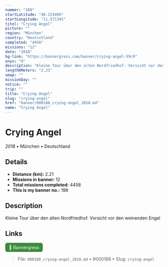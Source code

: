 ```yaml
---
nummer: "188"
startLatitude: "48.153409"
startLongitude: "11.571345"
titel: "Crying Angel"
picture: ""
region: "München"
country: "Deutschland"
completed: "4458"
missions: "12"
date: "2018"
bg-link: "https://bannergress.com/banner/crying-angel-59c9"
onyx: "0"
description: "Kleine Tour über den alten Nordfriedhof. Vorsicht vor den weinenden Engel"
lengthKMeters: "2,21"
umap: ""
missionDay: ""
notice: ""
trip: ""
title: "Crying Angel"
slug: "crying-angel"
href: "banner/000188_crying-angel_2018.md"
name: "Crying Angel"
---
```

# Crying Angel

*2018* • München • Deutschland





## Details
- **Distance (km):** 2.21
- **Missions in banner:** 12
- **Total missions completed:** 4458
- **This is my banner no.:** 188



## Description
Kleine Tour über den alten Nordfriedhof. Vorsicht vor den weinenden Engel



## Links
<a href="https://bannergress.com/banner/crying-angel-59c9" target="_blank" style="display:inline-block;margin-right:8px;padding:6px 12px;background:#3c8b3c;color:#fff;text-decoration:none;border-radius:6px;">🔗 Bannergress</a>



> File: `000188_crying-angel_2018.md`
> • #000188
> • Slug: `crying-angel`
